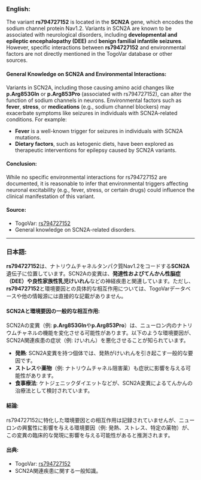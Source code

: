 ### English:
The variant **rs794727152** is located in the **SCN2A** gene, which encodes the sodium channel protein Nav1.2. Variants in SCN2A are known to be associated with neurological disorders, including **developmental and epileptic encephalopathy (DEE)** and **benign familial infantile seizures**. However, specific interactions between **rs794727152** and environmental factors are not directly mentioned in the TogoVar database or other sources.

#### General Knowledge on SCN2A and Environmental Interactions:
Variants in SCN2A, including those causing amino acid changes like **p.Arg853Gln** or **p.Arg853Pro** (associated with rs794727152), can alter the function of sodium channels in neurons. Environmental factors such as **fever**, **stress**, or **medications** (e.g., sodium channel blockers) may exacerbate symptoms like seizures in individuals with SCN2A-related conditions. For example:
- **Fever** is a well-known trigger for seizures in individuals with SCN2A mutations.
- **Dietary factors**, such as ketogenic diets, have been explored as therapeutic interventions for epilepsy caused by SCN2A variants.

#### Conclusion:
While no specific environmental interactions for rs794727152 are documented, it is reasonable to infer that environmental triggers affecting neuronal excitability (e.g., fever, stress, or certain drugs) could influence the clinical manifestation of this variant.

#### Source:
- TogoVar: [rs794727152](https://togovar.org/variant/rs794727152)
- General knowledge on SCN2A-related disorders.

---

### 日本語:
**rs794727152**は、ナトリウムチャネルタンパク質Nav1.2をコードする**SCN2A**遺伝子に位置しています。SCN2Aの変異は、**発達性およびてんかん性脳症（DEE）**や**良性家族性乳児けいれん**などの神経疾患と関連しています。ただし、**rs794727152**と環境要因との具体的な相互作用については、TogoVarデータベースや他の情報源には直接的な記載がありません。

#### SCN2Aと環境要因の一般的な相互作用:
SCN2Aの変異（例: **p.Arg853Gln**や**p.Arg853Pro**）は、ニューロン内のナトリウムチャネルの機能を変化させる可能性があります。以下のような環境要因が、SCN2A関連疾患の症状（例: けいれん）を悪化させることが知られています。
- **発熱**: SCN2A変異を持つ個体では、発熱がけいれんを引き起こす一般的な要因です。
- **ストレス**や**薬物**（例: ナトリウムチャネル阻害薬）も症状に影響を与える可能性があります。
- **食事療法**: ケトジェニックダイエットなどが、SCN2A変異によるてんかんの治療法として検討されています。

#### 結論:
rs794727152に特化した環境要因との相互作用は記録されていませんが、ニューロンの興奮性に影響を与える環境要因（例: 発熱、ストレス、特定の薬物）が、この変異の臨床的な発現に影響を与える可能性があると推測されます。

#### 出典:
- TogoVar: [rs794727152](https://togovar.org/variant/rs794727152)
- SCN2A関連疾患に関する一般知識。
